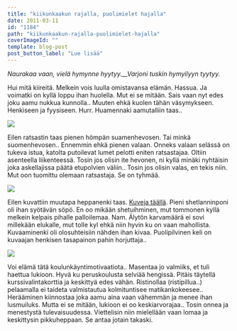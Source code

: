 ```yaml
---
title: "kiikunkaakun rajalla, puolimielet hajalla"
date: 2011-03-11
id: "1184"
path: "kiikunkaakun-rajalla-puolimielet-hajalla"
coverImageId: ""
template: blog-post
post_button_label: "Lue lisää"
---
```


_Naurakaa vaan, vielä hymynne hyytyy.\_\_Varjoni tuskin hymyilyyn tyytyy._

Hui mitä kiireitä. Melkein vois luulla omistavansa elämän. Hassua. Ja voimatki on kyllä loppu ihan huolella. Mut ei se mitään. Sais vaan nyt edes joku aamu nukkua kunnolla.. Muuten ehkä kuolen tähän väsymykseen. Henkiseen ja fyysiseen. Hurr. Huamennaki aamutalliin taas..

[![](/images/nimet%25C3%25B6n14.jpg)](https://lh3.googleusercontent.com/-e1wR3FKd1EY/TXp6L_H1zII/AAAAAAAAADE/_jgbrrgAEdI/s1600/nimet%25C3%25B6n14.jpg)

Eilen ratsastin taas pienen hömpän suamenhevosen. Tai minkä suomenhevosen.. Ennemmin ehkä pienen valaan. Onneks valaan selässä on tukeva istua, katolta putoilevat lumet pelotti eniten ratsastajaa. Oltiin asenteella liikenteessä. Tosin jos olisin ite hevonen, ni kyllä minäki nyhtäisin joka askellajissa päätä etupolvien väliin.. Tosin jos olisin valas, en tekis niin. Mut oon tuomittu olemaan ratsastaja. Se on tyhmää.

[![](/images/nimet%25C3%25B6n13.jpg)](https://lh6.googleusercontent.com/-uMpUphqmqCI/TXqF6EAL6tI/AAAAAAAAADM/3RjDbs1g9yc/s1600/nimet%25C3%25B6n13.jpg)

Eilen kuvattiin muutapa heppanenki taas. [Kuveja täällä](http://maisaw.otukset.fi/kuvat/2011/Tallit+ja+hevoset/Tortolan+Tallit+3/). Pieni shetlanninponi oli ihan syötävän söpö. En oo mikään shetuihminen, mut tommonen kyllä melkein kelpais pihalle palloilemaa. Nam. Älytön karvamäärä ei sovi millekään elukalle, mut tolle kyl ehkä niin hyvin ku on vaan mahollista. Kuvaaminenki oli olosuhteisiin nähden ihan kivaa. Puolipilvinen keli on kuvaajan henkisen tasapainon pahin horjuttaja..

[![](/images/nimet%25C3%25B6n15.jpg)](https://lh5.googleusercontent.com/-QQRpRWz74Uc/TXqF7b41IDI/AAAAAAAAADQ/QMTduEXGJXo/s1600/nimet%25C3%25B6n15.jpg)

Voi elämä tätä koulunkäyntimotivaatiota.. Masentaa jo valmiiks, et tuli haettua lukioon. Hyvä ku peruskoulusta selviää hengissä. Pitäis täytellä kurssivalintakorttia ja keskittyä edes vähän. Ristinollaa (ristipillua..) pelaamalla ei taideta valmistautua kolmituntisee matikankokeesee.. Herääminen kiinnostaa joka aamu aina vaan vähemmän ja menee ihan lusmuiluks. Mutta ei se mitään, lukioon ei oo keskiarvorajaa.. Tosin onnea ja menestystä tulevaisuudessa. Viettelisin niin mielellään vaan lomaa ja keskittysin pikkuheppaan. Se antaa jotain takaski.
